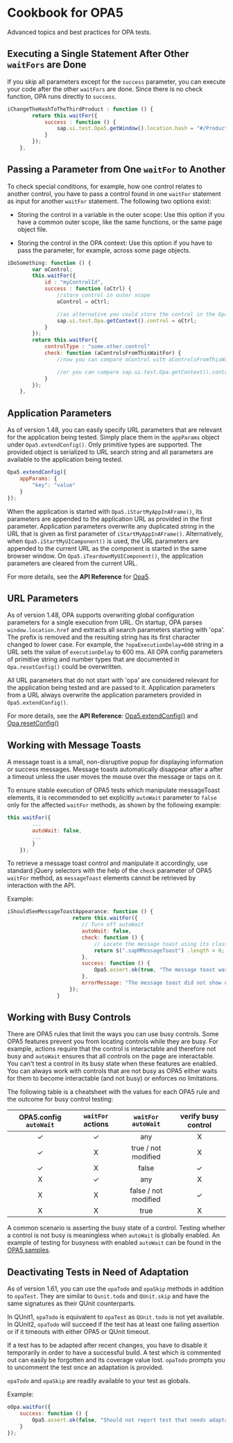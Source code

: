 # Cookbook for OPA5

Advanced topics and best practices for OPA tests.

## Executing a Single Statement After Other `waitFors` are Done

If you skip all parameters except for the `success` parameter, you can execute your code after
the other `waitFors` are done. Since there is no check function, OPA runs directly to `success`.

```javascript
iChangeTheHashToTheThirdProduct : function () {
        return this.waitFor({
            success : function () {
                sap.ui.test.Opa5.getWindow().location.hash = "#/Products(2)";
            }
        });
    },
```

## Passing a Parameter from One `waitFor` to Another

To check special conditions, for example, how one control relates to another control, you have to pass
a control found in one `waitFor` statement as input for another `waitFor` statement.
The following two options exist:

- Storing the control in a variable in the outer scope: Use this option if you have a common outer scope,
like the same functions, or the same page object file.

- Storing the control in the OPA context: Use this option if you have to pass the parameter, for example,
across some page objects.

```javascript
iDoSomething: function () {
        var oControl;
        this.waitFor({
            id : "myControlId",
            success : function (oCtrl) {
                //store control in outer scope
                oControl = oCtrl;

                //as alternative you could store the control in the Opa context
                sap.ui.test.Opa.getContext().control = oCtrl;
            }
        });
        return this.waitFor({
            controlType : "some.other.control"
            check: function (aControlsFromThisWaitFor) {
                //now you can compare oControl with aControlsFromThisWaitFor

                //or you can compare sap.ui.test.Opa.getContext().control with aControlsFromThisWaitFor
            }
        });
    },
```

## Application Parameters

As of version 1.48, you can easily specify URL parameters that are relevant for the application being tested.
Simply place them in the `appParams` object under `Opa5.extendConfig()`. Only primitive types are
supported. The provided object is serialized to URL search string and all parameters are available to the
application being tested.

```javascript
Opa5.extendConfig({
    appParams: {
        "key": "value"
    }
});
```

When the application is started with `Opa5.iStartMyAppInAFrame()`, its parameters are appended to the
application URL as provided in the first parameter. Application parameters overwrite any duplicated string in
the URL that is given as first parameter of `iStartMyAppInAFrame()`. Alternatively, when
`Opa5.iStartMyUIComponent()` is used, the URL parameters are appended to the current URL as the
component is started in the same browser window. On `Opa5.iTeardownMyUIComponent()`, the application
parameters are cleared from the current URL.

For more details, see the **API Reference** for [Opa5](https://openui5nightly.hana.ondemand.com/#/api/sap.ui.test.Opa5).

## URL Parameters

As of version 1.48, OPA supports overwriting global configuration parameters for a single execution from URL.
On startup, OPA parses `window.location.href` and extracts all search parameters starting with 'opa'.
The prefix is removed and the resulting string has its first character changed to lower case. For example,
the `?opaExecutionDelay=600` string in a URL sets the value of `executionDelay` to 600 ms.
All OPA config parameters of primitive string and number types that are documented in `Opa.resetConfig()`
could be overwritten.

All URL parameters that do not start with 'opa' are considered relevant for the application being tested and are passed to it.
Application parameters from a URL always overwrite the application parameters provided in `Opa5.extendConfig()`.

For more details, see the **API Reference**: [Opa5.extendConfig()](https://openui5nightly.hana.ondemand.com/#/api/sap.ui.test.Opa5/.extendConfig) and [Opa.resetConfig()](https://openui5nightly.hana.ondemand.com/#/api/sap.ui.test.Opa/.resetConfig)

## Working with Message Toasts

A message toast is a small, non-disruptive popup for displaying information or success messages. Message toasts
automatically disappear after a after a timeout unless the user moves the mouse over the message or taps on it.

To ensure stable execution of OPA5 tests which manipulate messageToast elements, it is recommended to set explicitly
`autoWait` parameter to `false` only for the affected `waitFor` methods, as shown by the following example:

```javascript
this.waitFor({
        ...
        autoWait: false,
        ...
        }
    });
```

To retrieve a message toast control and manipulate it accordingly, use standard jQuery selectors with the help of the `check`
parameter of OPA5 `waitFor` method, as `messageToast` elements cannot be retrieved by interaction with the API.

Example:

```javascript
iShouldSeeMessageToastAppearance: function () {
                     return this.waitFor({
                        // Turn off autoWait
                        autoWait: false,
                        check: function () {
                            // Locate the message toast using its class name in a jQuery function
                            return $(".sapMMessageToast") .length > 0;
                        },
                        success: function () {
                            Opa5.assert.ok(true, "The message toast was shown");
                        },
                        errorMessage: "The message toast did not show up"
                    });
                }
```

## Working with Busy Controls

There are OPA5 rules that limit the ways you can use busy controls. Some OPA5 features prevent you
from locating controls while they are busy. For example, actions require that the control is interactable and
therefore not busy and `autoWait` ensures that all controls on the page are interactable.
You can't test a control in its busy state when these features are enabled. You can always work with controls
that are not busy as OPA5 either waits for them to become interactable (and not busy) or enforces no limitations.

The following table is a cheatsheet with the values for each OPA5 rule and the outcome for busy
control testing:

| OPA5.config `autoWait` | `waitFor` actions |  `waitFor` `autoWait`  | verify busy control |
|:----------------------:|:-----------------:|:----------------------:|:-------------------:|
| ✓                      | ✓                | any                    | X                   |
| ✓                      | X                | true / not modified    | X                   |
| ✓                      | X                | false                  | ✓                   |
| X                      | ✓                | any                    | X                   |
| X                      | X                | false / not modified   | ✓                   |
| X                      | X                | true                   | X                   |

A common scenario is asserting the busy state of a control. Testing whether a control is not busy
is meaningless when `autoWait` is globally enabled. An example of testing for busyness with enabled
`autoWait` can be found in the [OPA5 samples](https://openui5nightly.hana.ondemand.com/#/entity/sap.ui.test.Opa5).

## Deactivating Tests in Need of Adaptation

As of version 1.61, you can use the `opaTodo` and `opaSkip` methods in addition to `opaTest`.
They are similar to `Qunit.todo` and `QUnit.skip` and have the same signatures as their QUnit counterparts.

In QUnit1, `opaTodo` is equivalent to `opaTest` as `QUnit.todo` is not yet available. In QUnit2, `opaTodo`
will succeed if the test has at least one failing assertion or if it timeouts with either OPA5 or QUnit timeout.

If a test has to be adapted after recent changes, you have to disable it temporarily in order
to have a successful build. A test which is commented out can easily be forgotten and its coverage value lost.
`opaTodo` prompts you to uncomment the test once an adaptation is provided.

`opaTodo` and `opaSkip` are readily available to your test as globals.

Example:

```javascript
oOpa.waitFor({
    success: function () {
        Opa5.assert.ok(false, "Should not report test that needs adaptation");
    }
});
```
